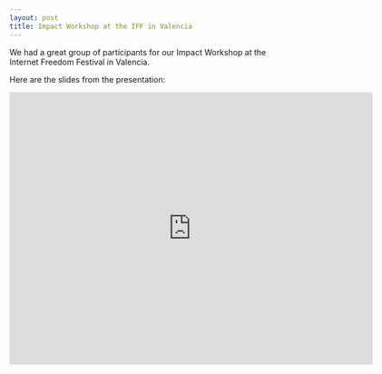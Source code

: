 ```yaml
---
layout: post
title: Impact Workshop at the IFF in Valencia
---
```


We had a great group of participants for our Impact Workshop at the Internet Freedom Festival in Valencia.

Here are the slides from the presentation:

<iframe src="https://docs.google.com/presentation/d/1sDApfSQ-1EnJbRcfJPxy0JBGjhkM06bjrkDuld7cdko/embed?start=false&loop=false&delayms=3000" frameborder="0" width="640" height="480" allowfullscreen="true" mozallowfullscreen="true" webkitallowfullscreen="true"></iframe>